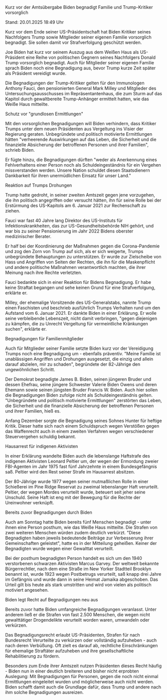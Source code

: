 
Kurz vor der Amtsübergabe 
Biden begnadigt Familie und Trump-Kritiker vorsorglich


Stand: 20.01.2025 18:49 Uhr


Kurz vor dem Ende seiner US-Präsidentschaft hat Biden Kritiker seines Nachfolgers Trump sowie Mitglieder seiner eigenen Familie vorsorglich begnadigt. Sie sollen damit vor Strafverfolgung geschützt werden. 



Joe Biden hat kurz vor seinem Auszug aus dem Weißen Haus als US-Präsident eine Reihe von politischen Gegnern seines Nachfolgers Donald Trump vorsorglich begnadigt. Auch für Mitglieder seiner eigenen Familie sprach Biden noch eine Begnadigung aus, bevor Trump kurze Zeit später als Präsident vereidigt wurde.


Die Begnadigungen der Trump-Kritiker gelten für den Immunologen Anthony Fauci, den pensionierten General Mark Milley und Mitglieder des Untersuchungsausschusses im Repräsentantenhaus, die zum Sturm auf das Kapitol durch gewaltbereite Trump-Anhänger ermittelt hatten, wie das Weiße Haus mitteilte.

Schutz vor "grundlosen Ermittlungen"


Mit den vorsorglichen Begnadigungen will Biden verhindern, dass Kritiker Trumps unter dem neuen Präsidenten aus Vergeltung ins Visier der Regierung geraten. Unbegründete und politisch motivierte Ermittlungen hätten "verheerende Auswirkungen auf das Leben, die Sicherheit und die finanzielle Absicherung der betroffenen Personen und ihrer Familien", schrieb Biden.


Er fügte hinzu, die Begnadigungen dürften "weder als Anerkennung eines Fehlverhaltens einer Person noch als Schuldeingeständnis für ein Vergehen missverstanden werden. Unsere Nation schuldet diesen Staatsdienern Dankbarkeit für ihren unermüdlichen Einsatz für unser Land."

Reaktion auf Trumps Drohungen


Trump hatte gedroht, in seiner zweiten Amtszeit gegen jene vorzugehen, die ihn politisch angegriffen oder versucht hätten, ihn für seine Rolle bei der Erstürmung des US-Kapitols am 6. Januar 2021 zur Rechenschaft zu ziehen.


Fauci war fast 40 Jahre lang Direktor des US-Instituts für Infektionskrankheiten, das zur US-Gesundheitsbehörde NIH gehört, und war bis zu seiner Pensionierung im Jahr 2022 Bidens oberster medizinischer Berater.


Er half bei der Koordinierung der Maßnahmen gegen die Corona-Pandemie und zog den Zorn von Trump auf sich, als er sich weigerte, Trumps unbegründete Behauptungen zu unterstützen. Er wurde zur Zielscheibe von Hass und Angriffen von Seiten der Rechten, die ihn für die Maskenpflicht und andere politische Maßnahmen verantwortlich machten, die ihrer Meinung nach ihre Rechte verletzten.


Fauci bedankte sich in einer Reaktion für Bidens Begnadigung. Er habe keine Straftat begangen und sehe keinen Grund für eine Strafverfolgung, erklärte er.


Milley, der ehemalige Vorsitzende des US-Generalstabs, nannte Trump einen Faschisten und beschrieb ausführlich Trumps Verhalten rund um den Aufstand vom 6. Januar 2021. Er dankte Biden in einer Erklärung. Er wolle seine verbleibende Lebenszeit, nicht damit verbringen, "gegen diejenigen zu kämpfen, die zu Unrecht Vergeltung für vermeintliche Kränkungen suchen", erklärte er.

Begnadigungen für Familienmitglieder


Auch für Mitglieder seiner Familie setzte Biden kurz vor der Vereidigung Trumps noch eine Begnadigung um - ebenfalls präventiv. "Meine Familie ist unablässigen Angriffen und Drohungen ausgesetzt, die einzig und allein darauf abzielen, mir zu schaden", begründete der 82-Jährige den ungewöhnlichen Schritt.


Der Demokrat begnadigte James B. Biden, seinen jüngeren Bruder und dessen Ehefrau, seine jüngere Schwester Valerie Biden Owens und deren Ehemann sowie seinen jüngsten Bruder Francis W. Biden. Auch hier sollen die Begnadigungen Biden zufolge nicht als Schuldeingeständnis gelten. "Unbegründete und politisch motivierte Ermittlungen" zerstörten das Leben, die Sicherheit und die finanzielle Absicherung der betroffenen Personen und ihrer Familien, hieß es.


Anfang Dezember sorgte die Begnadigung seines Sohnes Hunter für heftige Kritik. Dieser hatte sich nach einem Schuldspruch wegen Verstößen gegen das Waffenrecht auch in einem zweiten Verfahren wegen verschiedener Steuervergehen schuldig bekannt. 

Hausarrest für indigenen Aktivisten


In einer Erklärung wandelte Biden auch die lebenslange Haftstrafe des indigenen Aktivisten Leonard Peltier um, der wegen der Ermordung zweier FBI-Agenten im Jahr 1975 fast fünf Jahrzehnte in einem Bundesgefängnis saß. Peltier wird den Rest seiner Strafe im Hausarrest absitzen.


Der 80-Jährige wurde 1977 wegen seiner mutmaßlichen Rolle in einer Schießerei im Pine Ridge Reservat zu zweimal lebenslanger Haft verurteilt. Peltier, der wegen Mordes verurteilt wurde, beteuert seit jeher seine Unschuld. Seine Haft ist eng mit der Bewegung für die Rechte der Ureinwohner verknüpft.

Bereits zuvor Begnadigungen durch Biden


Auch am Sonntag hatte Biden bereits fünf Menschen begnadigt - unter ihnen eine Person posthum, wie das Weiße Haus mitteilte. Die Strafen von zwei weiteren Menschen würden zudem deutlich verkürzt. "Diese Begnadigten haben jeweils bedeutende Beiträge zur Verbesserung ihrer Gemeinschaften geleistet", hatte es in der Mitteilung geheißen. Keiner der Begnadigten wurde wegen einer Gewalttat verurteilt.


Bei der posthum begnadigten Person handelt es sich um den 1940 verstorbenen schwarzen Aktivisten Marcus Garvey. Der weltweit bekannte Bürgerrechtler, nach dem eine Straße im New Yorker Stadtteil Brooklyn benannt ist, wurde 1923 wegen Postbetrugs verurteilt, saß knapp drei Jahre im Gefängnis und wurde dann in seine Heimat Jamaika abgeschoben. Das Urteil gilt bis heute als stark umstritten und wird von vielen als politisch motiviert angesehen.

Biden legt Recht auf Begnadigungen neu aus


Bereits zuvor hatte Biden umfangreiche Begnadigungen veranlasst. Unter anderem ließ er die Strafen von fast 2.500 Menschen, die wegen nicht gewalttätiger Drogendelikte verurteilt worden waren, umwandeln oder verkürzen.


Das Begnadigungsrecht erlaubt US-Präsidenten, Strafen für nach Bundesrecht Verurteilte zu verkürzen oder vollständig aufzuheben - auch nach deren Verbüßung. Oft zielt es darauf ab, rechtliche Einschränkungen für ehemalige Straftäter aufzuheben und ihre gesellschaftliche Rehabilitierung zu fördern.


Besonders zum Ende ihrer Amtszeit nutzen Präsidenten dieses Recht häufig - Biden nun in einer deutlich breiteren und bisher nicht erprobten Auslegung: Mit Begnadigungen für Personen, gegen die noch nicht einmal Ermittlungen eingeleitet wurden und möglicherweise auch nicht werden. Biden schafft damit auch die Grundlage dafür, dass Trump und andere nach ihm solche Begnadigungen ausreizen.

